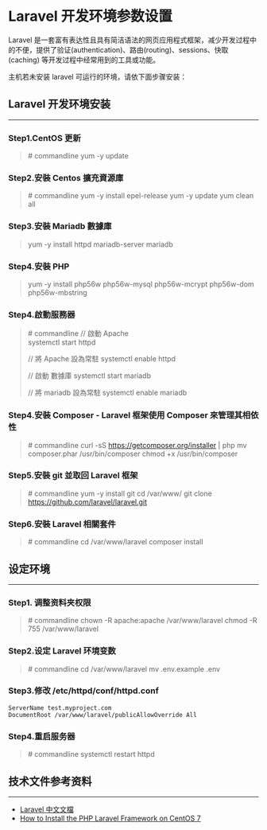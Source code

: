 # Laravel 开发环境参数设置

Laravel 是一套富有表达性且具有简洁语法的网页应用程式框架，减少开发过程中的不便，提供了验证(authentication)、路由(routing)、sessions、快取(caching) 等开发过程中经常用到的工具或功能。

主机若未安装 laravel 可运行的环境，请依下面步骤安装：

## Laravel 开发环境安装
---

### Step1.CentOS 更新

> \# commandline
> yum -y update

### Step2.安裝 Centos 擴充資源庫

> \# commandline
> yum -y install epel-release
> yum -y update
> yum clean all
    
### Step3.安裝 Mariadb 數據庫

> yum -y install httpd mariadb-server mariadb 
    
### Step4.安裝 PHP

> yum -y install php56w php56w-mysql php56w-mcrypt php56w-dom php56w-mbstring
    
### Step4.啟動服務器

> \# commandline
> // 啟動 Apache   
> systemctl start httpd
>   
> // 將 Apache 設為常駐
> systemctl enable httpd
>    
> // 啟動 數據庫
> systemctl start mariadb
>    
> // 將 mariadb 設為常駐
> systemctl enable mariadb
  
### Step4.安裝 Composer - Laravel 框架使用 Composer 來管理其相依性

> \# commandline
> curl -sS https://getcomposer.org/installer | php
> mv composer.phar /usr/bin/composer
> chmod +x /usr/bin/composer

### Step5.安裝 git 並取回 Laravel 框架

> \# commandline
> yum -y install git
> cd /var/www/
> git clone https://github.com/laravel/laravel.git

### Step6.安裝 Laravel 相關套件

> \# commandline
> cd /var/www/laravel
> composer install 

## 设定环境
---

### Step1. 调整资料夹权限

> \# commandline
> chown -R apache:apache /var/www/laravel
> chmod -R 755 /var/www/laravel

### Step2.设定 Laravel 环境变数

> \# commandline
> cd /var/www/laravel
> mv .env.example .env


### Step3.修改 /etc/httpd/conf/httpd.conf

```
ServerName test.myproject.com
DocumentRoot /var/www/laravel/publicAllowOverride All
```

### Step4.重启服务器

> \# commandline
> systemctl restart httpd

## 技术文件参考资料
---

- [Laravel 中文文檔](https://docs.golaravel.com/docs/5.0/installation/)
- [How to Install the PHP Laravel Framework on CentOS 7](https://hostpresto.com/community/tutorials/how-to-install-the-php-laravel-framework-on-centos-7/)




